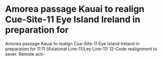 # Amorea passage Kauai to realign Cue-Site-11 Eye Island Ireland in preparation for

Amorea passage Kauai to realign Cue-Site-11 Eye Island Ireland in preparation for
11:11 (Axiatonal Line-11/Ley Line-11) 12-Code realignment to sever. Remote acti-